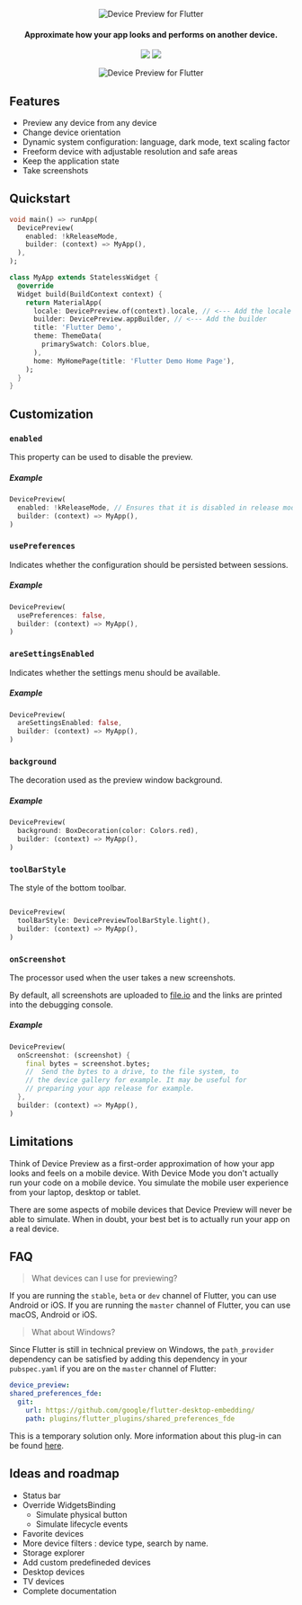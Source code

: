 <p align="center">
  <img src="https://github.com/aloisdeniel/flutter_device_preview/raw/master/logo.png" alt="Device Preview for Flutter" />
</p>

<h4 align="center">Approximate how your app looks and performs on another device.</h4>

<p align="center">
  <a href="https://pub.dartlang.org/packages/device_preview"><img src="https://img.shields.io/pub/v/device_preview.svg"></a>
  <a href="https://www.buymeacoffee.com/aloisdeniel">
    <img src="https://img.shields.io/badge/$-donate-ff69b4.svg?maxAge=2592000&amp;style=flat">
  </a>
</p>

<p align="center">
  <img src="https://github.com/aloisdeniel/flutter_device_preview/raw/master/device_preview.gif" alt="Device Preview for Flutter" />
</p>

## Features

* Preview any device from any device
* Change device orientation
* Dynamic system configuration: language, dark mode, text scaling factor
* Freeform device with adjustable resolution and safe areas
* Keep the application state
* Take screenshots

## Quickstart

```dart
void main() => runApp(
  DevicePreview(
    enabled: !kReleaseMode,
    builder: (context) => MyApp(),
  ),
);

class MyApp extends StatelessWidget {
  @override
  Widget build(BuildContext context) {
    return MaterialApp(
      locale: DevicePreview.of(context).locale, // <--- Add the locale
      builder: DevicePreview.appBuilder, // <--- Add the builder
      title: 'Flutter Demo',
      theme: ThemeData(
        primarySwatch: Colors.blue,
      ),
      home: MyHomePage(title: 'Flutter Demo Home Page'),
    );
  }
}
```

## Customization

### `enabled`

This property can be used to disable the preview.

##### Example

```dart
DevicePreview(
  enabled: !kReleaseMode, // Ensures that it is disabled in release mode
  builder: (context) => MyApp(),
)
```

### `usePreferences`

Indicates whether the configuration should be persisted between sessions.

##### Example

```dart
DevicePreview(
  usePreferences: false,
  builder: (context) => MyApp(),
)
```

### `areSettingsEnabled`

Indicates whether the settings menu should be available.

##### Example

```dart
DevicePreview(
  areSettingsEnabled: false,
  builder: (context) => MyApp(),
)
```

### `background`

The decoration used as the preview window background.

##### Example

```dart
DevicePreview(
  background: BoxDecoration(color: Colors.red),
  builder: (context) => MyApp(),
)
```

### `toolBarStyle`

The style of the bottom toolbar.

```dart

DevicePreview(
  toolBarStyle: DevicePreviewToolBarStyle.light(),
  builder: (context) => MyApp(),
)
```

### `onScreenshot`

The processor used when the user takes a new screenshots.

By default, all screenshots are uploaded to [file.io](https://file.io/) 
and the links are printed into the debugging console.


##### Example

```dart
DevicePreview(
  onScreenshot: (screenshot) {
    final bytes = screenshot.bytes;
    //  Send the bytes to a drive, to the file system, to 
    // the device gallery for example. It may be useful for
    // preparing your app release for example.
  },
  builder: (context) => MyApp(),
)
```

## Limitations

Think of Device Preview as a first-order approximation of how your app looks and feels on a mobile device. With Device Mode you don't actually run your code on a mobile device. You simulate the mobile user experience from your laptop, desktop or tablet.

There are some aspects of mobile devices that Device Preview will never be able to simulate. When in doubt, your best bet is to actually run your app on a real device.

## FAQ

> What devices can I use for previewing?

If you are running the `stable`, `beta` or `dev` channel of Flutter, you can use Android or iOS.
If you are running the `master` channel of Flutter, you can use macOS, Android or iOS.

> What about Windows?

Since Flutter is still in technical preview on Windows, the `path_provider` dependency can be satisfied by adding this dependency in your `pubspec.yaml` if you are on the `master` channel of Flutter:

```yaml
device_preview:
shared_preferences_fde:
  git:
    url: https://github.com/google/flutter-desktop-embedding/
    path: plugins/flutter_plugins/shared_preferences_fde
```
This is a temporary solution only. More information about this plug-in can be found [here](https://github.com/google/flutter-desktop-embedding/blob/master/plugins/flutter_plugins/README.md).

## Ideas and roadmap

* Status bar
* Override WidgetsBinding
  * Simulate physical button
  * Simulate lifecycle events
* Favorite devices
* More device filters : device type, search by name.
* Storage explorer
* Add custom predefineded devices 
* Desktop devices
* TV devices
* Complete documentation

